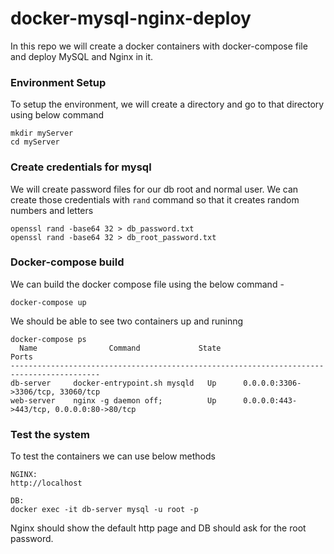 # docker-mysql-nginx-deploy
In this repo we will create a docker containers with docker-compose file and deploy MySQL and Nginx in it.

### Environment Setup
To setup the environment, we will create a directory and go to that directory using below command 
```
mkdir myServer
cd myServer
```

### Create credentials for mysql
We will create password files for our db root and normal user. We can create those credentials with ``rand`` command so that it creates random numbers and letters
```
openssl rand -base64 32 > db_password.txt
openssl rand -base64 32 > db_root_password.txt
```

### Docker-compose build
We can build the docker compose file using the below command - 
```
docker-compose up
```
We should be able to see two containers up and runinng 
```
docker-compose ps
  Name                Command             State                    Ports
------------------------------------------------------------------------------------------
db-server     docker-entrypoint.sh mysqld   Up      0.0.0.0:3306->3306/tcp, 33060/tcp
web-server    nginx -g daemon off;          Up      0.0.0.0:443->443/tcp, 0.0.0.0:80->80/tcp
```

### Test the system
To test the containers we can use below methods 
```
NGINX:
http://localhost

DB:
docker exec -it db-server mysql -u root -p
```

Nginx should show the default http page and DB should ask for the root password. 

